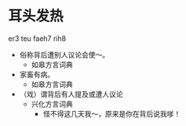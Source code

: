 # 耳头发热
er3 teu faeh7 rih8
+ 俗称背后遭别人议论会使～。
  * 如皋方言词典
+ 家畜有病。
  * 如皋方言词典
+ （戏）谓背后有人提及或遭人议论
  * 兴化方言词典
    - 怪不得这几天我～，原来是你在背后说我嗲！
